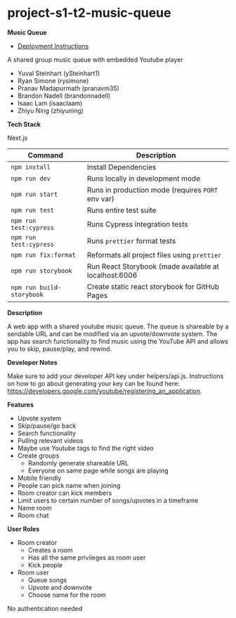 # project-s1-t2-music-queue

**Music Queue**

- [Deployment Instructions](./docs/DEPLOY.md)

A shared group music queue with embedded Youtube player

- Yuval Steinhart (ySteinhart1)
- Ryan Simone (rysimone)
- Pranav Madapurmath (pranavm35)
- Brandon Nadell (brandonnadell)
- Isaac Lam (isaaclaam)
- Zhiyu Ning (zhiyuning)

**Tech Stack**

Next.js

| Command                   | Description                                           |
| ------------------------- | ----------------------------------------------------- |
| `npm install`             | Install Dependencies                                  |
| `npm run dev`             | Runs locally in development mode                      |
| `npm run start`           | Runs in production mode (requires `PORT` env var)     |
| `npm run test`            | Runs entire test suite                                |
| `npm run test:cypress`    | Runs Cypress integration tests                        |
| `npm run test:cypress`    | Runs `prettier` format tests                          |
| `npm run fix:format`      | Reformats all project files using `prettier`          |
| `npm run storybook`       | Run React Storybook (made available at localhost:6006 |
| `npm run build-storybook` | Create static react storybook for GitHub Pages        |

**Description**

A web app with a shared youtube music queue. The queue is shareable by a sendable URL and can be modified via an upvote/downvote system. The app has search functionality to find music using the YouTube API and allows you to skip, pause/play, and rewind.

**Developer Notes**

Make sure to add your developer API key under helpers/api.js. Instructions on how to go about generating your key can be found here:
https://developers.google.com/youtube/registering_an_application.

**Features**

- Upvote system
- Skip/pause/go back
- Search functionality
- Pulling relevant videos
- Maybe use Youtube tags to find the right video
- Create groups
  - Randomly generate shareable URL
  - Everyone on same page while songs are playing
- Mobile friendly
- People can pick name when joining
- Room creator can kick members
- Limit users to certain number of songs/upvotes in a timeframe
- Name room
- Room chat

**User Roles**

- Room creator
  - Creates a room
  - Has all the same privileges as room user
  - Kick people
- Room user
  - Queue songs
  - Upvote and downvote
  - Choose name for the room

No authentication needed
